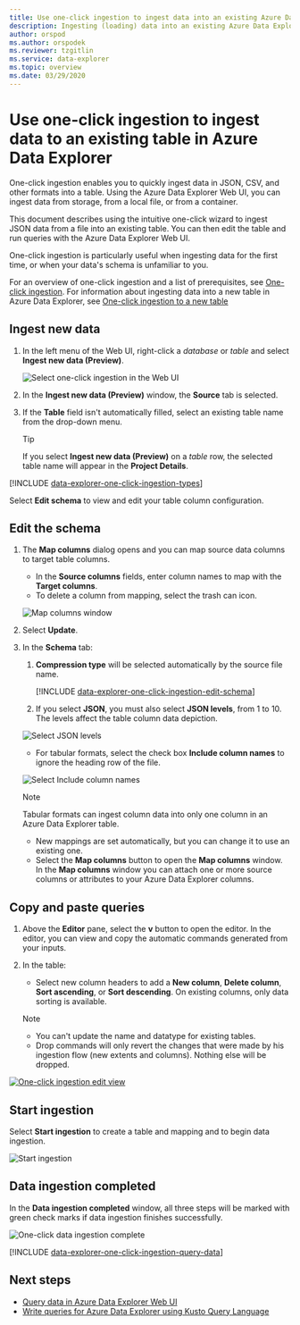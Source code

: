```yaml
---
title: Use one-click ingestion to ingest data into an existing Azure Data Explorer table
description: Ingesting (loading) data into an existing Azure Data Explorer table simply, using one-click ingestion.
author: orspod
ms.author: orspodek
ms.reviewer: tzgitlin
ms.service: data-explorer
ms.topic: overview
ms.date: 03/29/2020
---
```


# Use one-click ingestion to ingest data to an existing table in Azure Data Explorer

One-click ingestion enables you to quickly ingest data in JSON, CSV, and other formats into a table. Using the Azure Data Explorer Web UI, you can ingest data from storage, from a local file, or from a container. 

This document describes using the intuitive one-click wizard to ingest JSON data from a file into an existing table. You can then edit the table and run queries with the Azure Data Explorer Web UI.

One-click ingestion is particularly useful when ingesting data for the first time, or when your data's schema is unfamiliar to you. 

For an overview of one-click ingestion and a list of prerequisites, see [One-click ingestion](ingest-data-one-click.md).
For information about ingesting data into a new table in Azure Data Explorer, see [One-click ingestion to a new table](one-click-ingestion-new-table.md)

## Ingest new data

1. In the left menu of the Web UI, right-click a *database* or *table* and select **Ingest new data (Preview)**.

    ![Select one-click ingestion in the Web UI](media/one-click-ingestion-existing-table/one-click-ingestion-in-webui.png)   
 
1. In the **Ingest new data (Preview)** window, the **Source** tab is selected.

1. If the **Table** field isn't automatically filled, select an existing table name from the drop-down menu.
    > [!TIP]
    > If you select **Ingest new data (Preview)** on a *table* row, the selected table name will appear in the **Project Details**.

[!INCLUDE [data-explorer-one-click-ingestion-types](includes/data-explorer-one-click-ingestion-types.md)]
    
Select **Edit schema** to view and edit your table column configuration.

## Edit the schema

1. The **Map columns** dialog opens and you can map source data columns to target table columns. 
    * In the **Source columns** fields, enter column names to map with the **Target columns**.
    * To delete a column from mapping, select the trash can icon.

    ![Map columns window](media/one-click-ingestion-existing-table/map-columns.png)

1. Select **Update**.
1. In the **Schema** tab:
    1. **Compression type** will be selected automatically by the source file name.

        [!INCLUDE [data-explorer-one-click-ingestion-edit-schema](includes/data-explorer-one-click-ingestion-edit-schema.md)]
        
    1. If you select  **JSON**, you must also select **JSON levels**, from 1 to 10. The levels affect the table column data depiction.

    ![Select JSON levels](media/one-click-ingestion-existing-table/json-levels.png)

    * For tabular formats, select the check box **Include column names** to ignore the heading row of the file.
        
    ![Select Include column names](media/one-click-ingestion-existing-table/non-json-format.png)

    > [!Note]
    > Tabular formats can ingest column data into only one column in an Azure Data Explorer table. 

    * New mappings are set automatically, but you can change it to use an existing one. 
    * Select the **Map columns** button to open the **Map columns** window. In the **Map columns** window you can attach one or more source columns or attributes to your Azure Data Explorer columns.

## Copy and paste queries

1. Above the **Editor** pane, select the **v** button to open the editor. In the editor, you can view and copy the automatic commands generated from your inputs. 
1. In the table: 
    * Select new column headers to add a **New column**, **Delete column**, **Sort ascending**, or **Sort descending**. On existing columns, only data sorting is available.

    > [!Note]
    > * You can't update the name and datatype for existing tables.
    > * Drop commands will only revert the changes that were made by his ingestion flow (new extents and columns). Nothing else will be dropped.

[![](media/one-click-ingestion-existing-table/edit-view.png "One-click ingestion edit view")](media/one-click-ingestion-existing-table/edit-view.png#lightbox) 

## Start ingestion

Select **Start ingestion** to create a table and mapping and to begin data ingestion.

![Start ingestion](media/one-click-ingestion-existing-table/start-ingestion.png)

## Data ingestion completed

In the **Data ingestion completed** window, all three steps will be marked with green check marks if data ingestion finishes successfully.
 
![One-click data ingestion complete](media/one-click-ingestion-existing-table/one-click-data-ingestion-complete.png)

[!INCLUDE [data-explorer-one-click-ingestion-query-data](includes/data-explorer-one-click-ingestion-query-data.md)]

## Next steps

* [Query data in Azure Data Explorer Web UI](web-query-data.md)
* [Write queries for Azure Data Explorer using Kusto Query Language](write-queries.md)
